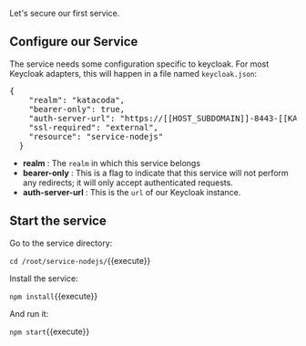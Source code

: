Let's secure our first service.

## Configure our Service

The service needs some configuration specific to keycloak. For most Keycloak adapters, this will happen in a file named `keycloak.json`:

<pre class="file"  data-filename="keycloak.json" data-target="replace">
{
    "realm": "katacoda",
    "bearer-only": true,
    "auth-server-url": "https://[[HOST_SUBDOMAIN]]-8443-[[KATACODA_HOST]].environments.katacoda.com/auth",
    "ssl-required": "external",
    "resource": "service-nodejs"
  }
</pre>


* **realm** : The `realm` in which this service belongs
* **bearer-only** : This is a flag to indicate that this service will not perform any redirects; it will only accept authenticated requests.
* **auth-server-url** : This is the `url` of our Keycloak instance.

## Start the service

Go to the service directory:

`cd /root/service-nodejs/`{{execute}}

Install the service:

`npm install`{{execute}}

And run it:

`npm start`{{execute}}
